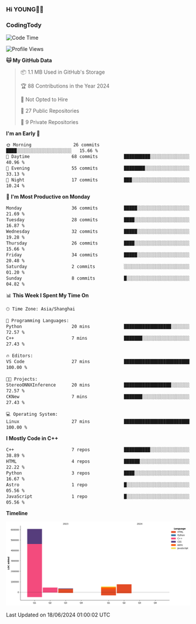 <!--
**IHKYoung/IHKYoung** is a ✨ _special_ ✨ repository because its `README.md` (this file) appears on your GitHub profile.

Here are some ideas to get you started:

- 🔭 I’m currently working on ...
- 🌱 I’m currently learning ...
- 👯 I’m looking to collaborate on ...
- 🤔 I’m looking for help with ...
- 💬 Ask me about ...
- 📫 How to reach me: ...
- 😄 Pronouns: ...
- ⚡ Fun fact: ...
-->

### Hi YOUNG👋🏻


### CodingTody
<!--START_SECTION:waka-->
![Code Time](http://img.shields.io/badge/Code%20Time-42%20hrs%2023%20mins-blue)

![Profile Views](http://img.shields.io/badge/Profile%20Views-0-blue)

**🐱 My GitHub Data** 

> 📦 1.1 MB Used in GitHub's Storage 
 > 
> 🏆 88 Contributions in the Year 2024
 > 
> 🚫 Not Opted to Hire
 > 
> 📜 27 Public Repositories 
 > 
> 🔑 9 Private Repositories 
 > 
**I'm an Early 🐤** 

```text
🌞 Morning                26 commits          ████░░░░░░░░░░░░░░░░░░░░░   15.66 % 
🌆 Daytime                68 commits          ██████████░░░░░░░░░░░░░░░   40.96 % 
🌃 Evening                55 commits          ████████░░░░░░░░░░░░░░░░░   33.13 % 
🌙 Night                  17 commits          ███░░░░░░░░░░░░░░░░░░░░░░   10.24 % 
```
📅 **I'm Most Productive on Monday** 

```text
Monday                   36 commits          █████░░░░░░░░░░░░░░░░░░░░   21.69 % 
Tuesday                  28 commits          ████░░░░░░░░░░░░░░░░░░░░░   16.87 % 
Wednesday                32 commits          █████░░░░░░░░░░░░░░░░░░░░   19.28 % 
Thursday                 26 commits          ████░░░░░░░░░░░░░░░░░░░░░   15.66 % 
Friday                   34 commits          █████░░░░░░░░░░░░░░░░░░░░   20.48 % 
Saturday                 2 commits           ░░░░░░░░░░░░░░░░░░░░░░░░░   01.20 % 
Sunday                   8 commits           █░░░░░░░░░░░░░░░░░░░░░░░░   04.82 % 
```


📊 **This Week I Spent My Time On** 

```text
🕑︎ Time Zone: Asia/Shanghai

💬 Programming Languages: 
Python                   20 mins             ██████████████████░░░░░░░   72.57 % 
C++                      7 mins              ███████░░░░░░░░░░░░░░░░░░   27.43 % 

🔥 Editors: 
VS Code                  27 mins             █████████████████████████   100.00 % 

🐱‍💻 Projects: 
StereoONNXInference      20 mins             ██████████████████░░░░░░░   72.57 % 
CKNew                    7 mins              ███████░░░░░░░░░░░░░░░░░░   27.43 % 

💻 Operating System: 
Linux                    27 mins             █████████████████████████   100.00 % 
```

**I Mostly Code in C++** 

```text
C++                      7 repos             ██████████░░░░░░░░░░░░░░░   38.89 % 
HTML                     4 repos             ██████░░░░░░░░░░░░░░░░░░░   22.22 % 
Python                   3 repos             ████░░░░░░░░░░░░░░░░░░░░░   16.67 % 
Astro                    1 repo              █░░░░░░░░░░░░░░░░░░░░░░░░   05.56 % 
JavaScript               1 repo              █░░░░░░░░░░░░░░░░░░░░░░░░   05.56 % 
```



**Timeline**

![Lines of Code chart](https://raw.githubusercontent.com/IHKYoung/IHKYoung/baseline/assets/bar_graph.png)


 Last Updated on 18/06/2024 01:00:02 UTC
<!--END_SECTION:waka-->
